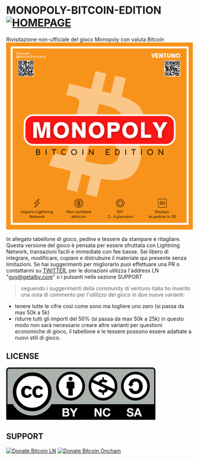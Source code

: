 # MONOPOLY-BITCOIN-EDITION  [![HOMEPAGE](https://img.shields.io/badge/PLEASE_VISIT_MY-HOMEPAGE-red.svg)](http://cmod777.github.io)
Rivisitazione non-ufficiale del gioco Monopoly con valuta Bitcoin
![alt text](https://github.com/Cmod777/MONOPOLY-BITCOIN-EDITION/blob/main/PDF/Copertina.png) 

In allegato tabellone di gioco, pedine e tessere da stampare e ritagliare.
Questa versione del gioco è pensata per essere sfruttata con Lightning Network, transazioni facili e immediate con fee basse.
Sei libero di integrare, modificare, copiare e distrubuire il materiale qui presente senza limitazioni. 
Se hai suggerimenti per migliorarlo puoi effettuare una PR o contattarmi su [TWITTER](https://www.twitter.com/anonsatoshy), per le donazioni utilizza l'address LN "guy@getalby.com" o i pulsanti nella sezione SUPPORT


> seguendo i suggerimenti della community di ventuno italia ho inserito una nota di commento per l'utilizzo del gioco in due nuove varianti:
* tenere tutte le cifre così come sono ma togliere uno zero (si passa da max 50k a 5k)
* ridurre tutti gli importi del 50% (si passa da max 50k a 25k)
in questo modo non sarà necessario creare altre varianti per questioni economiche di gioco, il tabellone e le tessere possono essere adattate a nuovi stili di gioco.

## LICENSE 
[![License](https://github.com/Cmod777/MONOPOLY-BITCOIN-EDITION/blob/main/LICENSE/by-nc-sa.png)](https://github.com/Cmod777/MONOPOLY-BITCOIN-EDITION/blob/main/LICENSE/License)  

## SUPPORT
[![Donate Bitcoin LN](https://img.shields.io/badge/donate_BITCOIN_LN-SAT-orange.svg)](https://legend.lnbits.com/lnurlp/61266)
[![Donate Bitcoin Onchain](https://img.shields.io/badge/donate_BITCOIN_ONCHAIN-BTC-green.svg)](http://cmod777.github.io/donate-bitcoin/?amount=10&currency=USD)

